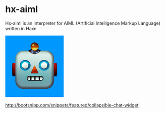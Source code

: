 # hx-aiml
Hx-aiml is an interpreter for AIML (Artificial Intelligence Markup Language) written in Haxe

![](icon.png)


http://bootsnipp.com/snippets/featured/collapsible-chat-widget

